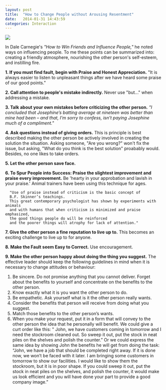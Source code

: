 ```yaml
---
layout: post
title:  "How to Change People without Arousing Resentment"
date:   2014-01-31 14:43:59
categories: Interaction
---
```


<img src="{{ site.baseurl }}/assets/wolf.jpg" style="display: block; margin: auto;" width=""/>


In Dale Carnegie's *"How to Win Friends and Influence People,"* he noted ways on influencing people. To me these points can be summarized into: creating a friendly atmosphere, nourishing the other person's self-esteem, and instilling fire.



**1. If you must find fault, begin with Praise and Honest Appreciation.**  "It is always easier to listen to unpleasant things after we have heard some praise of our good points."

**2. Call attention to people's mistake indirectly.** Never use "but..." when addressing a mistake.

**3. Talk about your own mistakes before criticizing the other person.** *"I concluded that Josephine’s batting average at nineteen was better than mine had been – and that, I’m sorry to confess, isn’t paying Josephine much of a compliment."*


**4. Ask questions instead of giving orders.**  This is principle is best described making the other person be actively involved in creating the solution the situation.  Asking someone, "Are you wrong?" won't fix the issue, but asking, "What do you think is the best solution" proabably would.  Besides, no one likes to take orders.

**5. Let the other person save face.**

**6. To Spur People into Success: Praise the slightest improvement and praise every improvement.**  Be 'hearty in your approbation and lavish in your praise.'  Animal trainers have been using this technique for ages.  

      "Use of praise instead of criticism is the basic concept of 
      B.F. Skinner’s teachings. 
      This great contemporary psychologist has shown by experiments with animals 
      and with humans that when criticism is minimized and praise emphasized, 
      the good things people do will be reinforced 
      and the poorer things will atrophy for lack of attention."

**7. Give the other person a fine reputation to live up to.**  This becomes an exciting challenge to live up to for anyone.  


**8. Make the Fault seem Easy to Correct.**  Use encouragement.


**9.  Make the other person happy about doing the thing you suggest.**  The effective leader should keep the following guidelines in mind when it is necessary to change attitudes or behaviour:

1. Be sincere. Do not promise anything that you cannot deliver. Forget about the benefits to yourself and concentrate on the benefits to the other person.
2. Know exactly what it is you want the other person to do.
3. Be empathetic. Ask yourself what is it the other person really wants.
4. Consider the benefits that person will receive from doing what you suggest.
5. Match those benefits to the other person’s wants.
6. When you make your request, put it in a form that will convey to the other person the idea that he personally will benefit. We could give a curt order like this: " John, we have customers coming in tomorrow and I need the stockroom cleaned out. So sweep it out, put the stock in neat piles on the shelves and polish the counter.” Or we could express the same idea by showing John the benefits he will get from doing the task: “John, we have a job that should be completed right away. If it is done now, we won’t be faced with it later. I am bringing some customers in tomorrow to show our facilities. I would like to show them the stockroom, but it is in poor shape. If you could sweep it out, put the stock in neat piles on the shelves, and polish the counter, it would make us look efficient and you will have done your part to provide a good company image.”



